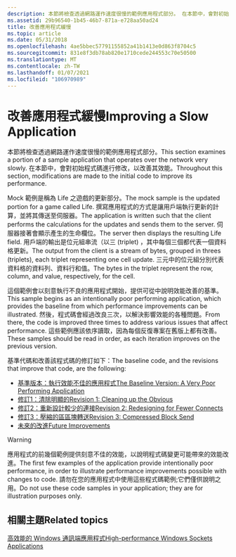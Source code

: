 ```yaml
---
description: 本節將檢查透過網路運作速度很慢的範例應用程式部分。 在本節中，會對初始程式碼進行修改，以改善其效能。
ms.assetid: 29b96540-1b45-46b7-871a-e728aa50ad24
title: 改善應用程式緩慢
ms.topic: article
ms.date: 05/31/2018
ms.openlocfilehash: 4ae5bbec57791155852a41b1413e0d863f8704c5
ms.sourcegitcommit: 831e8f3db78ab820e1710cede244553c70e50500
ms.translationtype: MT
ms.contentlocale: zh-TW
ms.lasthandoff: 01/07/2021
ms.locfileid: "106970989"
---
```

# <a name="improving-a-slow-application"></a><span data-ttu-id="f0183-104">改善應用程式緩慢</span><span class="sxs-lookup"><span data-stu-id="f0183-104">Improving a Slow Application</span></span>

<span data-ttu-id="f0183-105">本節將檢查透過網路運作速度很慢的範例應用程式部分。</span><span class="sxs-lookup"><span data-stu-id="f0183-105">This section examines a portion of a sample application that operates over the network very slowly.</span></span> <span data-ttu-id="f0183-106">在本節中，會對初始程式碼進行修改，以改善其效能。</span><span class="sxs-lookup"><span data-stu-id="f0183-106">Throughout this section, modifications are made to the initial code to improve its performance.</span></span>

<span data-ttu-id="f0183-107">Mock 範例是稱為 Life 之遊戲的更新部分。</span><span class="sxs-lookup"><span data-stu-id="f0183-107">The mock sample is the updated portion for a game called Life.</span></span> <span data-ttu-id="f0183-108">撰寫應用程式的方式是讓用戶端執行更新的計算，並將其傳送至伺服器。</span><span class="sxs-lookup"><span data-stu-id="f0183-108">The application is written such that the client performs the calculations for the updates and sends them to the server.</span></span> <span data-ttu-id="f0183-109">伺服器接著會顯示產生的生命欄位。</span><span class="sxs-lookup"><span data-stu-id="f0183-109">The server then displays the resulting Life field.</span></span> <span data-ttu-id="f0183-110">用戶端的輸出是位元組串流（以三 (triplet) ，其中每個三個都代表一個資料格更新。</span><span class="sxs-lookup"><span data-stu-id="f0183-110">The output from the client is a stream of bytes, grouped in threes (triplets), each triplet representing one cell update.</span></span> <span data-ttu-id="f0183-111">三元中的位元組分別代表資料格的資料列、資料行和值。</span><span class="sxs-lookup"><span data-stu-id="f0183-111">The bytes in the triplet represent the row, column, and value, respectively, for the cell.</span></span>

<span data-ttu-id="f0183-112">這個範例會以刻意執行不良的應用程式開始，提供可從中說明效能改善的基準。</span><span class="sxs-lookup"><span data-stu-id="f0183-112">This sample begins as an intentionally poor performing application, which provides the baseline from which performance improvements can be illustrated.</span></span> <span data-ttu-id="f0183-113">然後，程式碼會經過改良三次，以解決影響效能的各種問題。</span><span class="sxs-lookup"><span data-stu-id="f0183-113">From there, the code is improved three times to address various issues that affect performance.</span></span> <span data-ttu-id="f0183-114">這些範例應該依序讀取，因為每個反復專案在舊版上都有改善。</span><span class="sxs-lookup"><span data-stu-id="f0183-114">These samples should be read in order, as each iteration improves on the previous version.</span></span>

<span data-ttu-id="f0183-115">基準代碼和改善該程式碼的修訂如下：</span><span class="sxs-lookup"><span data-stu-id="f0183-115">The baseline code, and the revisions that improve that code, are the following:</span></span>

-   [<span data-ttu-id="f0183-116">基準版本：執行效能不佳的應用程式</span><span class="sxs-lookup"><span data-stu-id="f0183-116">The Baseline Version: A Very Poor Performing Application</span></span>](the-baseline-version-a-very-poor-performing-application-2.md)
-   [<span data-ttu-id="f0183-117">修訂1：清除明顯的</span><span class="sxs-lookup"><span data-stu-id="f0183-117">Revision 1: Cleaning up the Obvious</span></span>](revision-1-cleaning-up-the-obvious-2.md)
-   [<span data-ttu-id="f0183-118">修訂2：重新設計較少的連接</span><span class="sxs-lookup"><span data-stu-id="f0183-118">Revision 2: Redesigning for Fewer Connects</span></span>](revision-2-redesigning-for-fewer-connects-2.md)
-   [<span data-ttu-id="f0183-119">修訂3：壓縮的區區塊轉送</span><span class="sxs-lookup"><span data-stu-id="f0183-119">Revision 3: Compressed Block Send</span></span>](revision-3-compressed-block-send-2.md)
-   [<span data-ttu-id="f0183-120">未來的改進</span><span class="sxs-lookup"><span data-stu-id="f0183-120">Future Improvements</span></span>](future-improvements-2.md)

> [!WARNING]
> <span data-ttu-id="f0183-121">應用程式的前幾個範例提供刻意不佳的效能，以說明程式碼變更可能帶來的效能改進。</span><span class="sxs-lookup"><span data-stu-id="f0183-121">The first few examples of the application provide intentionally poor performance, in order to illustrate performance improvements possible with changes to code.</span></span> <span data-ttu-id="f0183-122">請勿在您的應用程式中使用這些程式碼範例;它們僅供說明之用。</span><span class="sxs-lookup"><span data-stu-id="f0183-122">Do not use these code samples in your application; they are for illustration purposes only.</span></span>

 

## <a name="related-topics"></a><span data-ttu-id="f0183-123">相關主題</span><span class="sxs-lookup"><span data-stu-id="f0183-123">Related topics</span></span>

<dl> <dt>

[<span data-ttu-id="f0183-124">高效能的 Windows 通訊端應用程式</span><span class="sxs-lookup"><span data-stu-id="f0183-124">High-performance Windows Sockets Applications</span></span>](high-performance-windows-sockets-applications-2.md)
</dt> </dl>

 

 



